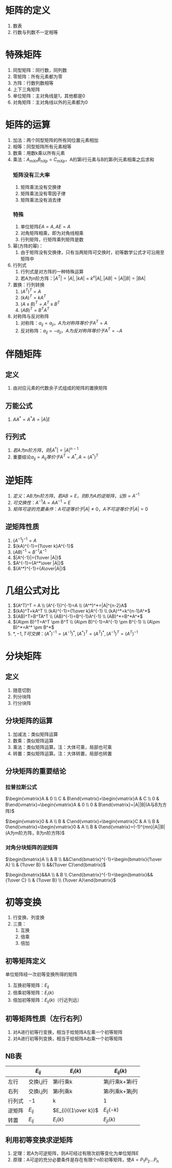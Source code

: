 # 矩阵的定义
1. 数表
2. 行数与列数不一定相等
   

# 特殊矩阵
1. 同型矩阵：同行数，同列数
2. 零矩阵：所有元素都为零
3. 方阵：行数列数相等
4. 上下三角矩阵
5. 单位矩阵：主对角线是1，其他都是0
6. 对角矩阵：主对角线以外的元素都为0

# 矩阵的运算
1. 加法：两个同型矩阵的所有同位置元素相加
2. 相等：同型矩阵所有元素相等
3. 数乘：用数k乘以所有元素
4. 乘法：$A_{m X n}B_{n X p}=C_{m X p}$，A的第i行元素与B的第i列元素相乘之后求和
    ### 矩阵没有三大率
    1. 矩阵乘法没有交换律
    2. 矩阵乘法没有零因子律
    3. 矩阵乘法没有消去律
    ### 特殊
    1. 单位矩阵$EA=A,AE=A$
    2. 对角矩阵相乘，即为对角线相乘
    3. 行列矩阵，行矩阵乘列矩阵是数
5. 幂(方阵的幂)：
   1. 由于矩阵没有交换律，只有当两矩阵可交换时，初等数学公式才可沿用至矩阵中
6. 行列式
   1. 行列式是对方阵的一种特殊运算
   2. 若A为n阶方阵：$|A^T|=|A|,|kA|=k^n|A|,|AB|=|A||B|=|BA|$
7. 置换：行列转换
   1. $(A^T)^T=A$
   2. $(kA)^T=kA^T$
   3. $(A\pm B)^T=A^T \pm B^T$
   4. $(AB)^T=B^T A^T$
8. 对称阵与反对称阵
   1. 对称阵：$a_{ij}=a_{ji}，A为对称阵等价于A^T=A$
   2. 反对称阵：$a_{ij}=-a_{ji}，A为反对称阵等价于A^T=-A$

# 伴随矩阵
## 定义
1. 由对应元素的代数余子式组成的矩阵的置换矩阵
## 万能公式
1. $AA^*=A^*A=|A|E$
## 行列式
1. $若A为n阶方阵，则|A^*|=|A|^{n-1}$
2. 重要结论$a_{ij}=A_{ij}等价于A^T=A^*,A=(A^*)^T$

# 逆矩阵
1. $定义：AB为n阶方阵，若AB=E，则B为A的逆矩阵，记B=A^{-1}$
2. $可交换性：A^{-1}A=AA^{-1}=E$
3. $矩阵可逆的充要条件：A可逆等价于|A|\neq0，A不可逆等价于|A|=0$

## 逆矩阵性质
1. $(A^{-1})^{-1}=A$
2. $(kA)^{-1}={1\over k}A^{-1}$
3. $(AB)^{-1}=B^{-1}A^{-1}$
4. $|A^{-1}|={1\over |A|}$
5. $A^{-1}={A^*\over |A|}$
6. $(A^*)^{-1}={A\over|A|}$

# 几组公式对比
1. $(A^T)^T = A \\ (A^{-1})^{-1}=A \\ (A^*)^*=|A|^{n-2}A$
2. $(kA)^T=kA^T \\ (kA)^{-1}={1\over k}A^{-1} \\ (kA)^*=k^{n-1}A^*$
3. $(AB)^T=B^TA^T \\ (AB)^{-1}=B^{-1}A^{-1} \\ (AB)^*=B^*A^*$
4. $(A\pm B)^T=A^T \pm B^T \\ (A\pm B)^{-1}=A^{-1} \pm B^{-1} \\ (A\pm B)^*=A^* \pm B^*$
5. $*,-1,T可交换：(A^*)^{-1}=(A^{-1})^*,(A^*)^T=(A^T)^*,(A^{-1})^T=(A^T)^{-1}$

# 分块矩阵
## 定义
1. 随意切割
2. 列分块阵
3. 行分块阵
## 分块矩阵的运算
1. 加减法：类似矩阵运算
2. 数乘：类似矩阵运算
3. 乘法：类似矩阵运算。注：大体可乘，局部也可乘
4. 转置：类似矩阵运算。注：大体转置，局部也转置
## 分块矩阵的重要结论
### 拉普拉斯公式
$\begin{vmatrix}A & 0 \\ C & B\end{vmatrix}=\begin{vmatrix}A & C \\ 0 & B\end{vmatrix}=\begin{vmatrix}A & 0 \\ 0 & B\end{vmatrix}=|A||B|(A与B为方阵)$


$\begin{vmatrix}0 & A \\ B & C\end{vmatrix}=\begin{vmatrix}C & A \\ B & 0\end{vmatrix}=\begin{vmatrix}0 & A \\ B & 0\end{vmatrix}=(-1)^{mn}|A||B|(A为m阶方阵，B为n阶方阵)$
### 对角分块矩阵的逆矩阵
$\begin{bmatrix}A \\ & B \\ &&C\end{bmatrix}^{-1}=\begin{bmatrix}{1\over A} \\ & {1\over B} \\ &&{1\over C}\end{bmatrix}$

$\begin{bmatrix}&&A \\ & B \\ C\end{bmatrix}^{-1}=\begin{bmatrix}&&{1\over C} \\ & {1\over B} \\ {1\over A}\end{bmatrix}$

# 初等变换
1. 行变换、列变换
2. 三类：
   1. 互换
   2. 倍乘
   3. 倍加
## 初等矩阵定义
单位矩阵经一次初等变换所得的矩阵
1. 互换初等矩阵：$E_{ij}$
2. 倍乘初等矩阵：$E_{i}(k)$
3. 倍加初等矩阵：$E_{ij}(k)$（行近列远）
## 初等矩阵性质（左行右列）
1. 对A进行初等行变换，相当于给矩阵A左乘一个初等矩阵
2. 对A进行初等列变换，相当于给矩阵A右乘一个初等矩阵
## NB表
||$E_{ij}$|$E_{i}(k)$|$E_{ij}(k)$|
|----|----|----|----|
|左行|交换i,j行|第i行乘k|第j行乘k+第i行|
|右列|交换i,j列|第i列乘k|第i列乘k+第j列|
|行列式|-1|k|1|
|逆矩阵|$E_{ij}$|$E_{i}({1\over k})$|$E_{ij}(-k)$|
|转置|$E_{ij}$|$E_{i}(k)$|$E_{ji}(k)$|
## 利用初等变换求逆矩阵
1. 定理：若A为可逆矩阵，则A可经过有限次初等变化为单位矩阵E
2. 原理：A可逆的充分必要条件是存在有限个n阶初等矩阵，使$A=P_1P_2...P_n$